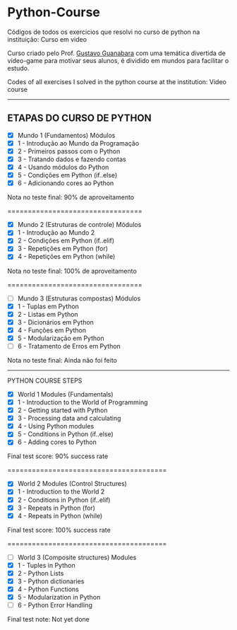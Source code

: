 # Python-Course
 Códigos de todos os exercicios que resolvi no curso de python na instituição: Curso em video 
 
Curso criado pelo Prof. [Gustavo Guanabara](https://github.com/gustavoguanabara) com uma temática divertida de vídeo-game para motivar seus alunos, é dividido em mundos para facilitar o estudo.

Codes of all exercises I solved in the python course at the institution: Video course

---
**ETAPAS DO CURSO DE PYTHON**
---
- [x] Mundo 1 (Fundamentos)
Módulos
- [x] 1 - Introdução ao Mundo da Programação
- [x] 2 - Primeiros passos com o Python
- [x] 3 - Tratando dados e fazendo contas
- [x] 4 - Usando módulos do Python
- [x] 5 - Condições em Python (if..else)
- [x] 6 - Adicionando cores ao Python

Nota no teste final: 90% de aproveitamento

=================================
- [x] Mundo 2 (Estruturas de controle)
Módulos
- [x] 1 - Introdução ao Mundo 2
- [x] 2 - Condições em Python (if..elif)
- [x] 3 - Repetições em Python (for)
- [x] 4 - Repetições em Python (while)

Nota no teste final: 100% de aproveitamento

=================================
- [ ] Mundo 3 (Estruturas compostas)
Módulos
- [x] 1 - Tuplas em Python
- [x] 2 - Listas em Python
- [x] 3 - Dicionários em Python
- [x] 4 - Funções em Python
- [x] 5 - Modularização em Python
- [ ] 6 - Tratamento de Erros em Python

Nota no teste final: Ainda não foi feito

---
PYTHON COURSE STEPS
 - [x] World 1 Modules (Fundamentals)
 - [x] 1 - Introduction to the World of Programming
 - [x] 2 - Getting started with Python
 - [x] 3 - Processing data and calculating
 - [x] 4 - Using Python modules
 - [x] 5 - Conditions in Python (if..else)
 - [x] 6 - Adding cores to Python

Final test score: 90% success rate

=======================================

 - [x] World 2 Modules (Control Structures)
 - [x] 1 - Introduction to the World 2
 - [x] 2 - Conditions in Python (if..elif)
 - [x] 3 - Repeats in Python (for)
 - [x] 4 - Repeats in Python (while)

Final test score: 100% success rate

=======================================

 - [ ] World 3 (Composite structures) Modules
 - [x] 1 - Tuples in Python
 - [x] 2 - Python Lists
 - [x] 3 - Python dictionaries
 - [x] 4 - Python Functions
 - [x] 5 - Modularization in Python
 - [ ] 6 - Python Error Handling

Final test note: Not yet done
